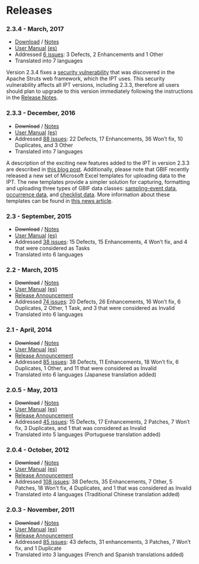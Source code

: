 # Releases 

### **2.3.4** - March, 2017

*   [Download](http://repository.gbif.org/content/groups/gbif/org/gbif/ipt/2.3.4/ipt-2.3.4.war "Dowload IPT v2.3.4") / [Notes](https://github.com/gbif/ipt/wiki/IPTReleaseNotes233.wiki "IPT v2.3.4 Release Notes")
*   [User Manual](https://github.com/gbif/ipt/wiki/IPT2ManualNotes.wiki "IPT User Manual") [(es)](https://github.com/gbif/ipt/wiki/IPT2ManualNotes_ES.wiki "IPT User Manual Spanish")
*   Addressed [6 issues](https://github.com/gbif/ipt/projects/3 "IPT v2.3.4 Issues List"): 3 Defects, 2 Enhancements and 1 Other
*   Translated into 7 languages


Version 2.3.4 fixes a [security vulnerability](https://struts.apache.org/docs/s2-045.html "Link to security vulnerability in Struts2") that was discovered in the Apache Struts web framework, which the IPT uses. This security vulnerability affects all IPT versions, including 2.3.3, therefore all users should plan to upgrade to this version immediately following the instructions in the [Release Notes](https://github.com/gbif/ipt/wiki/IPTReleaseNotes233.wiki "IPT v2.3.4 Release Notes").

### **2.3.3** - December, 2016

*   <strike>Download</strike> / [Notes](https://github.com/gbif/ipt/wiki/IPTReleaseNotes233.wiki "IPT v2.3.3 Release Notes")
*   [User Manual](https://github.com/gbif/ipt/wiki/IPT2ManualNotes.wiki "IPT User Manual") [(es)](https://github.com/gbif/ipt/wiki/IPT2ManualNotes_ES.wiki "IPT User Manual Spanish")
*   Addressed [88 issues](https://github.com/gbif/ipt/projects/1 "IPT v2.3.3 Issues List"): 22 Defects, 17 Enhancements, 36 Won’t fix, 10 Duplicates, and 3 Other
*   Translated into 7 languages

A description of the exciting new features added to the IPT in version 2.3.3 are described in [this blog post](http://gbif.blogspot.dk/2017/01/ipt-v233-your-repository-for.html "Link to blog post about v2.3.3"). Additionally, please note that GBIF recently released a new set of Microsoft Excel templates for uploading data to the IPT. The new templates provide a simpler solution for capturing, formatting and uploading three types of GBIF data classes: [sampling-event data](https://github.com/gbif/ipt/wiki/samplingEventData#templates "Link to sampling-event data template"), [occurrence data](https://github.com/gbif/ipt/wiki/occurrenceData#templates "Link to occurrence data template"), and [checklist data](https://github.com/gbif/ipt/wiki/checklistData#templates "Link to checklist data template"). More information about these templates can be found in [this news article](http://www.gbif.org/newsroom/news/new-darwin-core-spreadsheet-templates "News article about new GBIF templates").

### **2.3** - September, 2015

*   <strike>Download</strike> / [Notes](https://github.com/gbif/ipt/wiki/IPTReleaseNotes23.wiki "IPT v2.3 Release Notes")
*   [User Manual](https://github.com/gbif/ipt/wiki/IPTUserManualv23.wiki "IPT v2.3 User Manual") [(es)](https://github.com/gbif/ipt/wiki/IPT2ManualNotes_ES.wiki "IPT User Manual Spanish")
*   Addressed [38 issues](https://github.com/gbif/ipt/issues?q=is%3Aissue+label%3AMilestone-Release2.3 "IPT v2.3 Issues List"): 15 Defects, 15 Enhancements, 4 Won’t fix, and 4 that were considered as Tasks
*   Translated into 6 languages

### **2.2** - March, 2015

*   <strike>Download</strike> / [Notes](https://github.com/gbif/ipt/wiki/IPTReleaseNotes22.wiki "IPT v2.2 Release Notes")
*   [User Manual](https://github.com/gbif/ipt/wiki/IPTUserManualv22.wiki "IPT v2.2 User Manual") [(es)](https://github.com/gbif/ipt/wiki/IPT2ManualNotes_ES.wiki "IPT User Manual Spanish")
*   [Release Announcement](http://gbif.blogspot.com/2015/03/ipt-v22.html "IPT v2.2 Release Announcement")
*   Addressed [74 issues](https://github.com/gbif/ipt/issues?q=label%3AMilestone-Release2.2 "IPT v2.2 Issues List"): 20 Defects, 26 Enhancements, 16 Won’t fix, 6 Duplicates, 2 Other, 1 Task, and 3 that were considered as Invalid
*   Translated into 6 languages

### **2.1** - April, 2014

*   <strike>Download</strike> / [Notes](https://github.com/gbif/ipt/wiki/IPTReleaseNotes21.wiki "IPT v2.1 Release Notes")
*   [User Manual](https://github.com/gbif/ipt/wiki/IPTUserManualv21.wiki "IPT v2.1 User Manual") [(es)](https://code.google.com/archive/p/gbif-providertoolkit/wikis/IPTUserManualv21.wiki "IPT v2.1 User Manual Spanish")
*   [Release Announcement](http://gbif.blogspot.dk/2014/04/ipt-v21.html "IPT v2.1 Release Announcement")
*   Addressed [85 issues](https://github.com/gbif/ipt/issues?q=label%3AMilestone-Release2.1 "IPT v2.1 Issues List"): 38 Defects, 11 Enhancements, 18 Won’t fix, 6 Duplicates, 1 Other, and 11 that were considered as Invalid
*   Translated into 6 languages (Japanese translation added)

### **2.0.5** - May, 2013

*   <strike>Download</strike> / [Notes](https://github.com/gbif/ipt/wiki/IPTReleaseNotes205.wiki "IPT v2.0.5 Release Notes")
*   [User Manual](https://github.com/gbif/ipt/wiki/IPTUserManualv205.wiki "IPT v2.0.5 User Manual") [(es)](https://code.google.com/p/gbif-providertoolkit/wiki/IPTUserManualv205?wl=es "IPT v2.0.5 User Manual Spanish")
*   [Release Announcement](http://gbif.blogspot.dk/2013/05/ipt-v205-released-melhor-versao-ate-o.html "IPT v2.0.5 Release Announcement")
*   Addressed [45 issues](https://github.com/gbif/ipt/issues?q=label%3AMilestone-Release2.0.5 "IPT v2.0.5 Issues List"): 15 Defects, 17 Enhancements, 2 Patches, 7 Won’t fix, 3 Duplicates, and 1 that was considered as Invalid
*   Translated into 5 languages (Portuguese translation added)

### **2.0.4** - October, 2012

*   <strike>Download</strike> / [Notes](https://github.com/gbif/ipt/wiki/IPTReleaseNotes204.wiki "IPT v2.0.4 Release Notes")
*   [User Manual](https://github.com/gbif/ipt/wiki/IPTUserManualv204.wiki "IPT v2.0.4 User Manual") [(es)](https://code.google.com/p/gbif-providertoolkit/wiki/IPTUserManualv204?wl=es "IPT v2.0.4 User Manual Spanish")
*   [Release Announcement](http://gbif.blogspot.dk/2012/10/ipt-v204-released.html "IPT v2.0.4 Release Announcement")
*   Addressed [108 issues](https://github.com/gbif/ipt/issues?q=label%3AMilestone-Release2.0.4 "IPT v2.0.4 Issues List"): 38 Defects, 35 Enhancements, 7 Other, 5 Patches, 18 Won't fix, 4 Duplicates, and 1 that was considered as Invalid
*   Translated into 4 languages (Traditional Chinese translation added)

### **2.0.3** - November, 2011

*   <strike>Download</strike> / [Notes](https://github.com/gbif/ipt/wiki/IPTReleaseNotes203.wiki "IPT v2.0.3 Release Notes")
*   [User Manual](https://github.com/gbif/ipt/wiki/IPTUserManualv203.wiki "IPT v2.0.3 User Manual") [(es)](https://code.google.com/p/gbif-providertoolkit/wiki/IPTUserManualv203?wl=es "IPT v2.0.3 User Manual Spanish")
*   [Release Announcement](http://gbif.blogspot.dk/2011/11/important-quality-boost-for-gbif-data.html "IPT v2.0.3 Release Announcement")
*   Addressed [85 issues](https://github.com/gbif/ipt/issues?q=label%3AMilestone-Release2.0.3 "IPT v2.0.3 Issues List"): 43 defects, 31 enhancements, 3 Patches, 7 Won’t fix, and 1 Duplicate
*   Translated into 3 languages (French and Spanish translations added)

